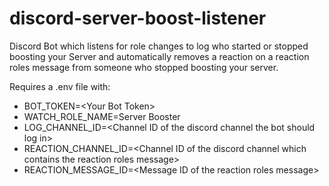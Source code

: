 # discord-server-boost-listener
Discord Bot which listens for role changes to log who started or stopped boosting your Server and automatically removes a reaction on a reaction roles message from someone who stopped boosting your server.

Requires a .env file with:
- BOT_TOKEN=\<Your Bot Token\>
- WATCH_ROLE_NAME=Server Booster
- LOG_CHANNEL_ID=\<Channel ID of the discord channel the bot should log in\>
- REACTION_CHANNEL_ID=\<Channel ID of the discord channel which contains the reaction roles message\>
- REACTION_MESSAGE_ID=\<Message ID of the reaction roles message\>